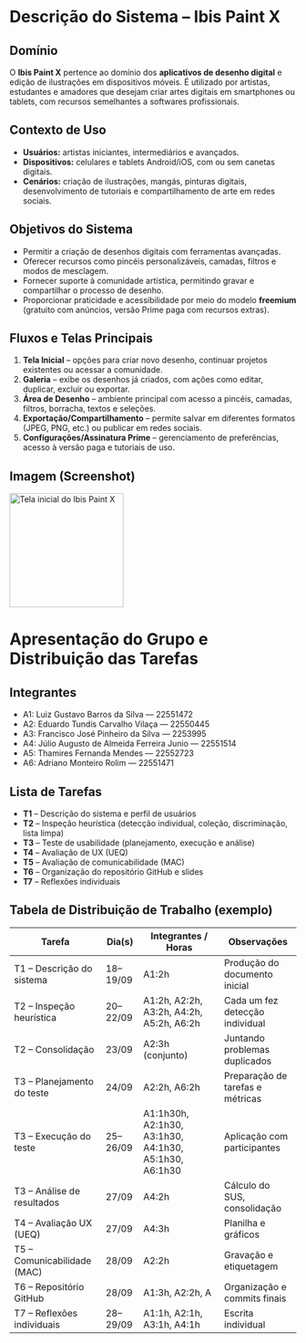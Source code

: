# Descrição do Sistema – Ibis Paint X

## Domínio
O **Ibis Paint X** pertence ao domínio dos **aplicativos de desenho digital** e edição de ilustrações em dispositivos móveis. É utilizado por artistas, estudantes e amadores que desejam criar artes digitais em smartphones ou tablets, com recursos semelhantes a softwares profissionais.

## Contexto de Uso
- **Usuários:** artistas iniciantes, intermediários e avançados.  
- **Dispositivos:** celulares e tablets Android/iOS, com ou sem canetas digitais.  
- **Cenários:** criação de ilustrações, mangás, pinturas digitais, desenvolvimento de tutoriais e compartilhamento de arte em redes sociais.  

## Objetivos do Sistema
- Permitir a criação de desenhos digitais com ferramentas avançadas.  
- Oferecer recursos como pincéis personalizáveis, camadas, filtros e modos de mesclagem.  
- Fornecer suporte à comunidade artística, permitindo gravar e compartilhar o processo de desenho.  
- Proporcionar praticidade e acessibilidade por meio do modelo **freemium** (gratuito com anúncios, versão Prime paga com recursos extras).  

## Fluxos e Telas Principais
1. **Tela Inicial** – opções para criar novo desenho, continuar projetos existentes ou acessar a comunidade.  
2. **Galeria** – exibe os desenhos já criados, com ações como editar, duplicar, excluir ou exportar.  
3. **Área de Desenho** – ambiente principal com acesso a pincéis, camadas, filtros, borracha, textos e seleções.  
4. **Exportação/Compartilhamento** – permite salvar em diferentes formatos (JPEG, PNG, etc.) ou publicar em redes sociais.  
5. **Configurações/Assinatura Prime** – gerenciamento de preferências, acesso à versão paga e tutoriais de uso.  

## Imagem (Screenshot)

<img src="https://github.com/user-attachments/assets/d350faf2-ec02-4f60-84f4-180178d829e3" alt="Tela inicial do Ibis Paint X" width="200"/>

# Apresentação do Grupo e Distribuição das Tarefas

## Integrantes
- A1: Luiz Gustavo Barros da Silva — 22551472  
- A2: Eduardo Tundis Carvalho Vilaça — 22550445  
- A3: Francisco José Pinheiro da Silva — 2253995  
- A4: Júlio Augusto de Almeida Ferreira Junio — 22551514  
- A5: Thamires Fernanda Mendes — 22552723
- A6: Adriano Monteiro Rolim — 22551471
  
## Lista de Tarefas
- **T1** – Descrição do sistema e perfil de usuários  
- **T2** – Inspeção heurística (detecção individual, coleção, discriminação, lista limpa)  
- **T3** – Teste de usabilidade (planejamento, execução e análise)  
- **T4** – Avaliação de UX (UEQ)  
- **T5** – Avaliação de comunicabilidade (MAC)  
- **T6** – Organização do repositório GitHub e slides  
- **T7** – Reflexões individuais  

## Tabela de Distribuição de Trabalho (exemplo)

| Tarefa | Dia(s) | Integrantes / Horas | Observações |
|--------|--------|----------------------|-------------|
| T1 – Descrição do sistema | 18–19/09 | A1:2h | Produção do documento inicial |
| T2 – Inspeção heurística | 20–22/09 | A1:2h, A2:2h, A3:2h, A4:2h, A5:2h, A6:2h | Cada um fez detecção individual |
| T2 – Consolidação | 23/09 | A2:3h (conjunto) | Juntando problemas duplicados |
| T3 – Planejamento do teste | 24/09 | A2:2h, A6:2h | Preparação de tarefas e métricas |
| T3 – Execução do teste | 25–26/09 | A1:1h30h, A2:1h30, A3:1h30, A4:1h30, A5:1h30, A6:1h30 | Aplicação com participantes |
| T3 – Análise de resultados | 27/09 | A4:2h | Cálculo do SUS, consolidação |
| T4 – Avaliação UX (UEQ) | 27/09 | A4:3h | Planilha e gráficos |
| T5 – Comunicabilidade (MAC) | 28/09 | A2:2h | Gravação e etiquetagem |
| T6 – Repositório GitHub | 28/09 | A1:3h, A2:2h, A | Organização e commits finais |
| T7 – Reflexões individuais | 28–29/09 | A1:1h, A2:1h, A3:1h, A4:1h | Escrita individual |






